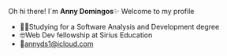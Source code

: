 Oh hi there! I´m **Anny Domingos**✨ Welcome to my profile 
- 👩‍💻Studying for a Software Analysis and Development degree
- 🤓Web Dev fellowship at Sirius Education 
- 📨annyds1@icloud.com




<!---
annydomingos/annydomingos is a ✨ special ✨ repository because its `README.md` (this file) appears on your GitHub profile.
You can click the Preview link to take a look at your changes.
--->
